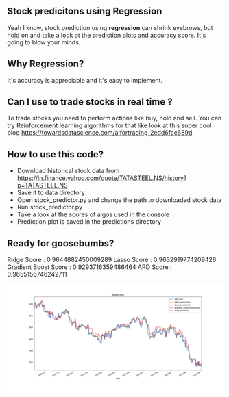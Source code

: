 
## Stock predicitons using Regression

Yeah I know, stock prediction using **regression** can shrink eyebrows, but hold on and take a look at the prediction plots and accuracy score. It's going to blow your minds.

## Why Regression?

It's accuracy is appreciable and it's easy to implement.

## Can I use to trade stocks in real time ?

To trade stocks you need to perform actions like buy, hold and sell. You can try Reinforcement learning algorithms for that like look at this super cool blog https://towardsdatascience.com/aifortrading-2edd6fac689d

## How to use this code?

- Download historical stock data from https://in.finance.yahoo.com/quote/TATASTEEL.NS/history?p=TATASTEEL.NS
- Save it to data directory
- Open stock_predictor.py and change the path to downloaded stock data
- Run stock_predictor.py
- Take a look at the scores of algos used in the console
- Prediction plot is saved in the predictions directory

## Ready for goosebumbs?

Ridge Score : 0.9644882450009289
Lasso Score : 0.9632919774209426
Gradient Boost Score : 0.9293716359486464
ARD Score : 0.9655156746242711

![alt text](https://github.com/a1rishav/stock_predictor/blob/master/predictions/TATA_STEEL-predictions.png)

